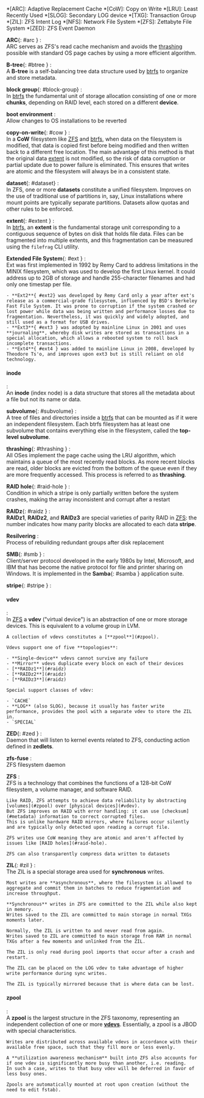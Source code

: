 *[ARC]: Adaptive Replacement Cache
*[CoW]: Copy on Write
*[LRU]: Least Recently Used
*[SLOG]: Secondary LOG device
*[TXG]: Transaction Group
*[ZIL]: ZFS Intent Log
*[NFS]: Network File System
*[ZFS]: Zettabyte File System
*[ZED]: ZFS Event Daemon

**ARC**{: #arc }
:   
    ARC serves as ZFS's read cache mechanism and avoids the [thrashing](#thrashing) possible with standard OS page caches by using a more efficient algorithm.


**B-tree**{: #btree }
:   
    A **B-tree** is a self-balancing tree data structure used by [btrfs](#btrfs) to organize and store metadata.

**block group**{: #block-group}
:   
    In [btrfs](#btrfs) the fundamental unit of storage allocation consisting of one or more **chunks**, depending on RAID level, each stored on a different **device**.

**boot environment**
:   
    Allow changes to OS installations to be reverted

**copy-on-write**{: #cow }
:   
    In a **CoW** filesystem like [ZFS](#zfs) and [btrfs](#btrfs), when data on the filesystem is modified, that data is copied first before being modified and then written back to a different free location. 
    The main advantage of this method is that the original data [extent](#extent) is not modified, so the risk of data corruption or partial update due to power failure is eliminated.
    This ensures that writes are atomic and the filesystem will always be in a consistent state.

**dataset**{: #dataset}
:   
    In ZFS, one or more **datasets** constitute a unified filesystem.
    Improves on the use of traditional use of partitions in, say, Linux installations where mount points are typically separate partitions.
    Datasets allow quotas and other rules to be enforced.

**extent**{: #extent }
:   
    In [btrfs](#btrfs), an **extent** is the fundamental storage unit corresponding to a contiguous sequence of bytes on disk that holds file data. 
    Files can be fragmented into multiple extents, and this fragmentation can be measured using the `filefrag` CLI utility.

**Extended File System**{: #ext } 
:   
    Ext was first implemented in 1992 by Remy Card to address limitations in the MINIX filesystem, which was used to develop the first Linux kernel. 
    It could address up to 2GB of storage and handle 255-character filenames and had only one timestap per file.

    - **Ext2**{ #ext2} was developed by Remy Card only a year after ext's release as a commercial-grade filesystem, influenced by BSD's Berkeley Fast File System. It was prone to corruption if the system crashed or lost power while data was being written and performance losses due to fragmentation. Nevertheless, it was quickly and widely adopted, and still used as a format for USB drives.
    - **Ext3**{ #ext3 } was adopted by mainline Linux in 2001 and uses **journaling**, whereby disk writes are stored as transactions in a special allocation, which allows a rebooted system to roll back incomplete transactions.
    - **Ext4**{ #ext4 } was added to mainline Linux in 2008, developed by Theodore Ts'o, and improves upon ext3 but is still reliant on old technology.

#### inode
:   
    An **inode** (index node) is a data structure that stores all the metadata about a file but not its name or data.

**subvolume**{: #subvolume}
:   
    A tree of files and directories inside a [btrfs](#btrfs) that can be mounted as if it were an independent filesystem.
    Each btrfs filesystem has at least one subvolume that contains everything else in the filesystem, called the **top-level subvolume**.

**thrashing**{: #thrashing }
:   
    All OSes implement the page cache using the LRU algorithm, which maintains a queue of the most recently read blocks.
    As more recent blocks are read, older blocks are evicted from the bottom of the queue even if they are more frequently accessed.
    This process is referred to as **thrashing**.
    

**RAID hole**{: #raid-hole }
:   
    Condition in which a stripe is only partially written before the system crashes, making the array inconsistent and corrupt after a restart

**RAIDz**{: #raidz }
:   
    **RAIDz1**, **RAIDz2**, and **RAIDz3** are special varieties of parity RAID in [ZFS](#zfs): the number indicates how many parity blocks are allocated to each data **stripe**.

**Resilvering**
:   
    Process of rebuilding redundant groups after disk replacement

**SMB**{: #smb }
:   
    Client/server protocol developed in the early 1980s by Intel, Microsoft, and IBM that has become the native protocol for file and printer sharing on Windows.
    It is implemented in the **Samba**{: #samba } application suite.

**stripe**{: #stripe }
:   



#### vdev
:   
    In [ZFS](#zfs) a **vdev** ("virtual device") is an abstraction of one or more storage devices.
    This is equivalent to a volume group in LVM.

    A collection of vdevs constitutes a [**zpool**](#zpool).

    Vdevs support one of five **topologies**:

    - **Single-device** vdevs cannot survive any failure
    - **Mirror** vdevs duplicate every block on each of their devices
    - [**RAIDz1**](#raidz)
    - [**RAIDz2**](#raidz)
    - [**RAIDz3**](#raidz)

    Special support classes of vdev:

    - `CACHE`
    - **LOG** (also SLOG), because it usually has faster write performance, provides the pool with a separate vdev to store the ZIL in.
    - `SPECIAL`

**ZED**{: #zed }
:   
    Daemon that will listen to kernel events related to ZFS, conducting action defined in **zedlets**.

**zfs-fuse**
:   
    ZFS filesystem daemon

**ZFS**
:   
    ZFS is a technology that combines the functions of a 128-bit CoW filesystem, a volume manager, and software RAID.

    Like RAID, ZFS attempts to achieve data reliability by abstracting [volumes](#zpool) over [physical devices](#vdev). 
    But ZFS improves on RAID with error handling: it can use [checksum](#metadata) information to correct corrupted files.
    This is unlike hardware RAID mirrors, where failures occur silently and are typically only detected upon reading a corrupt file.

    ZFS writes use CoW meaning they are atomic and aren't affected by issues like [RAID holes](#raid-hole).

    ZFS can also transparently compress data written to datasets

**ZIL**{: #zil }
:   
    The ZIL is a special storage area used for **synchronous** writes.

    Most writes are **asynchronous**, where the filesystem is allowed to aggregate and commit them in batches to reduce fragmentation and increase throughput.

    **Synchronous** writes in ZFS are committed to the ZIL while also kept in memory.
    Writes saved to the ZIL are committed to main storage in normal TXGs moments later.

    Normally, the ZIL is written to and never read from again.
    Writes saved to ZIL are committed to main storage from RAM in normal TXGs after a few moments and unlinked from the ZIL.

    The ZIL is only read during pool imports that occur after a crash and restart.

    The ZIL can be placed on the LOG vdev to take advantage of higher write performance during sync writes.

    The ZIL is typically mirrored because that is where data can be lost.

#### zpool
:   
    A **zpool** is the largest structure in the ZFS taxonomy, representing an independent collection of one or more [**vdevs**](#vdev).
    Essentially, a zpool is a JBOD with special characteristics.

    Writes are distributed across available vdevs in accordance with their available free space, such that they fill more or less evenly.

    A **utilization awareness mechanism** built into ZFS also accounts for if one vdev is significantly more busy than another, i.e. reading.
    In such a case, writes to that busy vdev will be deferred in favor of less busy ones.

    Zpools are automatically mounted at root upon creation (without the need to edit fstab).
